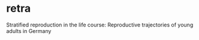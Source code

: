 # retra
Stratified reproduction in the life course: Reproductive trajectories of young adults in Germany
